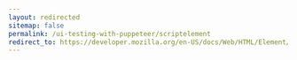 ```yaml
---
layout: redirected
sitemap: false
permalink: /ui-testing-with-puppeteer/scriptelement
redirect_to: https://developer.mozilla.org/en-US/docs/Web/HTML/Element/script
---
```


